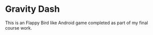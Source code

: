 <h1>Gravity Dash</h1>
<p>This is an Flappy Bird like Android game completed as part of my final course work.</p>
